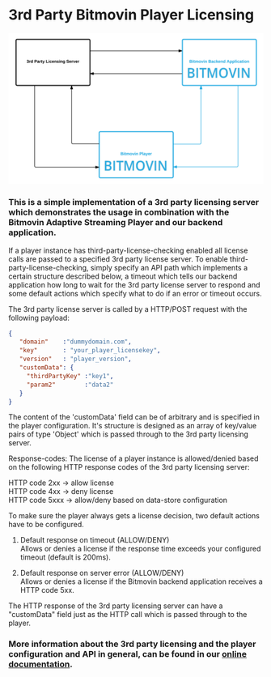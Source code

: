 # 3rd Party Bitmovin Player Licensing

![Overview Diagram](https://github.com/bitmovin/licensing-demo/blob/master/3rdPartyLicensingDiagram.png)

### This is a simple implementation of a 3rd party licensing server which demonstrates the usage in combination with the Bitmovin Adaptive Streaming Player and our backend application.

If a player instance has third-party-license-checking enabled all license calls are passed to a specified 3rd party license server.
To enable third-party-license-checking, simply specify an API path which implements a certain structure described below, a timeout which tells our backend application how long to wait for the 3rd party license server to respond and some default actions which specify what to do if an error or timeout occurs.

The 3rd party license server is called by a HTTP/POST request with the following payload:
```json
{
   "domain"    :"dummydomain.com",
   "key"       : "your_player_licensekey",
   "version"   : "player_version",
   "customData": {
     "thirdPartyKey" :"key1",
     "param2"        :"data2"
   }
}
```

The content of the 'customData' field can be of arbitrary and is specified in the player configuration. It's structure is designed as an array of key/value pairs of type 'Object' which is passed through to the 3rd party licensing server.

Response-codes:
The license of a player instance is allowed/denied based on the following HTTP response codes of the 3rd party licensing server:

HTTP code 2xx  -> allow license<br>
HTTP code 4xx  -> deny license<br>
HTTP code 5xxx -> allow/deny based on data-store configuration<br>


To make sure the player always gets a license decision, two default actions have to be configured.

1) Default response on timeout (ALLOW/DENY)<br>
Allows or denies a license if the response time exceeds your configured timeout (default is 200ms).

2) Default response on server error (ALLOW/DENY)<br>
Allows or denies a license if the Bitmovin backend application receives a HTTP code 5xx.

The HTTP response of the 3rd party licensing server can have a "customData" field just as the HTTP call which is passed
through to the player.
   
### More information about the 3rd party licensing and the player configuration and API in general, can be found in our [online documentation](https://bitmovin.com/player-documentation/).
